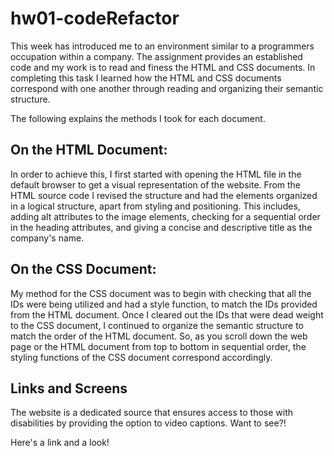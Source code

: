 # hw01-codeRefactor
 
This week has introduced me to an environment similar to a programmers occupation within a company. The assignment provides an established code and my work is to read and finess the HTML and CSS documents. In completing this task I learned how the HTML and CSS documents correspond with one another through reading and organizing their semantic structure. 

The following explains the methods I took for each document.    

## On the HTML Document:

In order to achieve this, I first started with  opening the HTML file in the default browser to get a visual representation of the website. From the HTML source code I revised the structure and had the elements organized in a logical structure, apart from styling and positioning. 
This includes, adding alt attributes to the image elements, checking for a sequential order in the heading attributes, and giving a concise and descriptive title as the company's name.

## On the CSS Document:

My method for the CSS document was to begin with checking that all the IDs were being utilized and had a style function, to match the IDs provided from the HTML document. Once I cleared out the IDs that were dead weight to the CSS document, I continued to organize the semantic structure to match the order of the HTML document. So, as you scroll down the web page or the HTML document from top to bottom in sequential order, the styling functions of the CSS document correspond accordingly.

## Links and Screens
The website is a dedicated source that ensures access to those with disabilities by providing the option to video captions. Want to see?!

Here's a link and a look!

